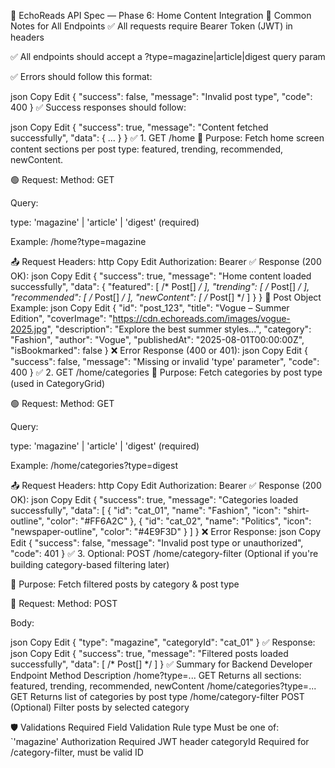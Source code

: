 📡 EchoReads API Spec — Phase 6: Home Content Integration
🔁 Common Notes for All Endpoints
✅ All requests require Bearer Token (JWT) in headers

✅ All endpoints should accept a ?type=magazine|article|digest query param

✅ Errors should follow this format:

json
Copy
Edit
{
  "success": false,
  "message": "Invalid post type",
  "code": 400
}
✅ Success responses should follow:

json
Copy
Edit
{
  "success": true,
  "message": "Content fetched successfully",
  "data": { ... }
}
✅ 1. GET /home
📌 Purpose:
Fetch home screen content sections per post type: featured, trending, recommended, newContent.

🟢 Request:
Method: GET

Query:

type: 'magazine' | 'article' | 'digest' (required)

Example: /home?type=magazine

📤 Request Headers:
http
Copy
Edit
Authorization: Bearer <JWT>
✅ Response (200 OK):
json
Copy
Edit
{
  "success": true,
  "message": "Home content loaded successfully",
  "data": {
    "featured": [ /* Post[] */ ],
    "trending": [ /* Post[] */ ],
    "recommended": [ /* Post[] */ ],
    "newContent": [ /* Post[] */ ]
  }
}
🔁 Post Object Example:
json
Copy
Edit
{
  "id": "post_123",
  "title": "Vogue – Summer Edition",
  "coverImage": "https://cdn.echoreads.com/images/vogue-2025.jpg",
  "description": "Explore the best summer styles...",
  "category": "Fashion",
  "author": "Vogue",
  "publishedAt": "2025-08-01T00:00:00Z",
  "isBookmarked": false
}
❌ Error Response (400 or 401):
json
Copy
Edit
{
  "success": false,
  "message": "Missing or invalid 'type' parameter",
  "code": 400
}
✅ 2. GET /home/categories
📌 Purpose:
Fetch categories by post type (used in CategoryGrid)

🟢 Request:
Method: GET

Query:

type: 'magazine' | 'article' | 'digest' (required)

Example: /home/categories?type=digest

📤 Request Headers:
http
Copy
Edit
Authorization: Bearer <JWT>
✅ Response (200 OK):
json
Copy
Edit
{
  "success": true,
  "message": "Categories loaded successfully",
  "data": [
    {
      "id": "cat_01",
      "name": "Fashion",
      "icon": "shirt-outline",
      "color": "#FF6A2C"
    },
    {
      "id": "cat_02",
      "name": "Politics",
      "icon": "newspaper-outline",
      "color": "#4E9F3D"
    }
  ]
}
❌ Error Response:
json
Copy
Edit
{
  "success": false,
  "message": "Invalid post type or unauthorized",
  "code": 401
}
✅ 3. Optional: POST /home/category-filter
(Optional if you're building category-based filtering later)

📌 Purpose:
Fetch filtered posts by category & post type

🔵 Request:
Method: POST

Body:

json
Copy
Edit
{
  "type": "magazine",
  "categoryId": "cat_01"
}
✅ Response:
json
Copy
Edit
{
  "success": true,
  "message": "Filtered posts loaded successfully",
  "data": [ /* Post[] */ ]
}
✅ Summary for Backend Developer
Endpoint	Method	Description
/home?type=...	GET	Returns all sections: featured, trending, recommended, newContent
/home/categories?type=...	GET	Returns list of categories by post type
/home/category-filter	POST	(Optional) Filter posts by selected category

🛡️ Validations Required
Field	Validation Rule
type	Must be one of: `'magazine'
Authorization	Required JWT header
categoryId	Required for /category-filter, must be valid ID


